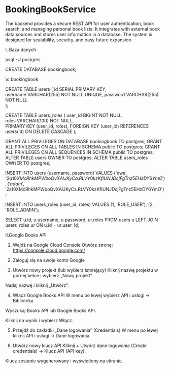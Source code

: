 # BookingBookService

The backend provides a secure REST API for user authentication, book search, and managing personal book lists. It
integrates with external book data sources and stores user information in a database. The system is designed for
scalability, security, and easy future expansion.

I. Baza danych

   psql -U postgres

CREATE DATABASE bookingbook;

\c bookingbook

CREATE TABLE users (
id SERIAL PRIMARY KEY,        
username VARCHAR(255) NOT NULL UNIQUE,
password VARCHAR(255) NOT NULL         
);

CREATE TABLE users_roles (
user_id BIGINT NOT NULL,      
roles VARCHAR(100) NOT NULL,  
PRIMARY KEY (user_id, roles),
FOREIGN KEY (user_id) REFERENCES users(id) ON DELETE CASCADE
);

GRANT ALL PRIVILEGES ON DATABASE bookingbook TO postgres;
GRANT ALL PRIVILEGES ON ALL TABLES IN SCHEMA public TO postgres;
GRANT ALL PRIVILEGES ON ALL SEQUENCES IN SCHEMA public TO postgres;
ALTER TABLE users OWNER TO postgres;
ALTER TABLE users_roles OWNER TO postgres;

INSERT INTO users (username, password)
VALUES
('ewa', '$2a$10$XMcRhkMPWboQvXAlJKyCa.RLVY0kzKfIUNJDcjFgTnz5EHzDY6YmO'),
('adam', '$2a$10$XMcRhkMPWboQvXAlJKyCa.RLVY0kzKfIUNJDcjFgTnz5EHzDY6YmO');

INSERT INTO users_roles (user_id, roles)
VALUES
(1, 'ROLE_USER'),
(2, 'ROLE_ADMIN');

SELECT u.id, u.username, u.password, ur.roles
FROM users u
LEFT JOIN users_roles ur ON u.id = ur.user_id;

II.Google Books API

1. Wejdź na Google Cloud Console
   Otwórz stronę: https://console.cloud.google.com/

2. Zaloguj się na swoje konto Google
3. Utwórz nowy projekt (lub wybierz istniejący)
   Kliknij nazwę projektu w górnej belce i wybierz „Nowy projekt”.

Nadaj nazwę i kliknij „Utwórz”.

4. Włącz Google Books API
   W menu po lewej wybierz API i usługi → Biblioteka.

Wyszukaj Books API lub Google Books API.

Kliknij na wynik i wybierz Włącz.

5. Przejdź do zakładki „Dane logowania” (Credentials)
   W menu po lewej kliknij API i usługi → Dane logowania.

6. Utwórz nowy klucz API
   Kliknij + Utwórz dane logowania (Create credentials) → Klucz API (API key).

Klucz zostanie wygenerowany i wyświetlony na ekranie.

